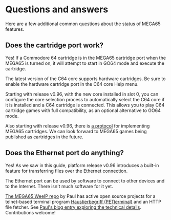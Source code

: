 # Questions and answers

Here are a few additional common questions about the status of MEGA65 features.

## Does the cartridge port work?

Yes! If a Commodore 64 cartridge is in the MEGA65 cartridge port when the MEGA65 is turned on, it will attempt to start in GO64 mode and execute the cartridge.

The latest version of the C64 core supports hardware cartridges. Be sure to enable the hardware cartridge port in the C64 core Help menu.

Starting with release v0.96, with the new core installed in slot 0, you can configure the core selection process to automatically select the C64 core if it is installed and a C64 cartridge is connected. This allows you to play C64 cartridge games with full compatibility, as an optional alternative to GO64 mode.

Also starting with release v0.96, there is [a protocol](https://mega65.atlassian.net/wiki/spaces/MEGA65/pages/36962324/MEGA65+Style+Cartridge+Work+in+Progress) for implementing MEGA65 cartridges. We can look forward to MEGA65 games being published as cartridges in the future.

## Does the Ethernet port do anything?

Yes! As we saw in this guide, platform release v0.96 introduces a built-in feature for transferring files over the Ethernet connection.

The Ethernet port can be used by software to connect to other devices and to the Internet. There isn't much software for it yet.

[The MEGA65 WeeIP repo](https://github.com/MEGA65/mega65-weeip) by Paul has active open source projects for a telnet-based terminal program [Haustierbegriff (PETterminal)](https://files.mega65.org/html/main.php?id=bc0b666a-ba62-423f-b301-b2f39bb03ed9) and an HTTP file fetcher. See [Paul's blog entry exploring the technical details](https://c65gs.blogspot.com/2021/07/debugging-tcpip-problems.html). Contributions welcome!
